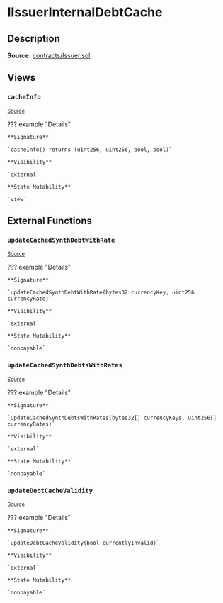 # IIssuerInternalDebtCache

## Description

**Source:** [contracts/Issuer.sol](https://github.com/Synthetixio/synthetix/tree/v2.34.1-ovm/contracts/Issuer.sol)

## Views

### `cacheInfo`

<sub>[Source](https://github.com/Synthetixio/synthetix/tree/v2.34.1-ovm/contracts/Issuer.sol#L36)</sub>

??? example "Details"

    **Signature**

    `cacheInfo() returns (uint256, uint256, bool, bool)`

    **Visibility**

    `external`

    **State Mutability**

    `view`

## External Functions

### `updateCachedSynthDebtWithRate`

<sub>[Source](https://github.com/Synthetixio/synthetix/tree/v2.34.1-ovm/contracts/Issuer.sol#L30)</sub>

??? example "Details"

    **Signature**

    `updateCachedSynthDebtWithRate(bytes32 currencyKey, uint256 currencyRate)`

    **Visibility**

    `external`

    **State Mutability**

    `nonpayable`

### `updateCachedSynthDebtsWithRates`

<sub>[Source](https://github.com/Synthetixio/synthetix/tree/v2.34.1-ovm/contracts/Issuer.sol#L32)</sub>

??? example "Details"

    **Signature**

    `updateCachedSynthDebtsWithRates(bytes32[] currencyKeys, uint256[] currencyRates)`

    **Visibility**

    `external`

    **State Mutability**

    `nonpayable`

### `updateDebtCacheValidity`

<sub>[Source](https://github.com/Synthetixio/synthetix/tree/v2.34.1-ovm/contracts/Issuer.sol#L34)</sub>

??? example "Details"

    **Signature**

    `updateDebtCacheValidity(bool currentlyInvalid)`

    **Visibility**

    `external`

    **State Mutability**

    `nonpayable`

